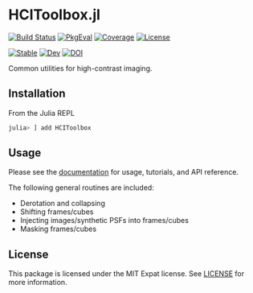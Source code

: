 # HCIToolbox.jl

[![Build Status](https://github.com/juliahci/HCIToolbox.jl/workflows/CI/badge.svg?branch=main)](https://github.com/juliahci/HCIToolbox.jl/actions)
[![PkgEval](https://juliaci.github.io/NanosoldierReports/pkgeval_badges/H/HCIToolbox.svg)](https://juliaci.github.io/NanosoldierReports/pkgeval_badges/report.html)
[![Coverage](https://codecov.io/gh/juliahci/HCIToolbox.jl/branch/main/graph/badge.svg)](https://codecov.io/gh/juliahci/HCIToolbox.jl)
[![License](https://img.shields.io/badge/License-MIT-yellow.svg)](https://opensource.org/licenses/MIT)

[![Stable](https://img.shields.io/badge/docs-stable-blue.svg)](https://juliahci.github.io/HCIToolbox.jl/stable)
[![Dev](https://img.shields.io/badge/docs-dev-blue.svg)](https://juliahci.github.io/HCIToolbox.jl/dev)
[![DOI](https://zenodo.org/badge/DOI/10.5281/zenodo.3965038.svg)](https://doi.org/10.5281/zenodo.3965038)

Common utilities for high-contrast imaging.

## Installation

From the Julia REPL

```julia
julia> ] add HCIToolbox
```

## Usage

Please see the [documentation](https://juliahci.github.io/HCIToolbox.jl/dev/) for usage, tutorials, and API reference.

The following general routines are included:
* Derotation and collapsing
* Shifting frames/cubes
* Injecting images/synthetic PSFs into frames/cubes
* Masking frames/cubes

## License

This package is licensed under the MIT Expat license. See [LICENSE](LICENSE) for more information.

